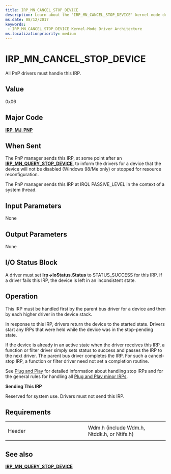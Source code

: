 ```yaml
---
title: IRP_MN_CANCEL_STOP_DEVICE
description: Learn about the 'IRP_MN_CANCEL_STOP_DEVICE' kernel-mode driver architecture. All PnP drivers must handle this IRP.
ms.date: 08/12/2017
keywords:
 - IRP_MN_CANCEL_STOP_DEVICE Kernel-Mode Driver Architecture
ms.localizationpriority: medium
---
```


# IRP\_MN\_CANCEL\_STOP\_DEVICE


All PnP drivers must handle this IRP.

## Value

0x06

Major Code
----------

[**IRP\_MJ\_PNP**](irp-mj-pnp.md)

When Sent
---------

The PnP manager sends this IRP, at some point after an [**IRP\_MN\_QUERY\_STOP\_DEVICE**](irp-mn-query-stop-device.md), to inform the drivers for a device that the device will not be disabled (Windows 98/Me only) or stopped for resource reconfiguration.

The PnP manager sends this IRP at IRQL PASSIVE\_LEVEL in the context of a system thread.

## Input Parameters


None

## Output Parameters


None

## I/O Status Block


A driver must set **Irp-&gt;IoStatus.Status** to STATUS\_SUCCESS for this IRP. If a driver fails this IRP, the device is left in an inconsistent state.

Operation
---------

This IRP must be handled first by the parent bus driver for a device and then by each higher driver in the device stack.

In response to this IRP, drivers return the device to the started state. Drivers start any IRPs that were held while the device was in the stop-pending state.

If the device is already in an active state when the driver receives this IRP, a function or filter driver simply sets status to success and passes the IRP to the next driver. The parent bus driver completes the IRP. For such a cancel-stop IRP, a function or filter driver need not set a completion routine.

See [Plug and Play](./introduction-to-plug-and-play.md) for detailed information about handling stop IRPs and for the general rules for handling all [Plug and Play minor IRPs](plug-and-play-minor-irps.md).

**Sending This IRP**

Reserved for system use. Drivers must not send this IRP.

Requirements
------------

<table>
<colgroup>
<col width="50%" />
<col width="50%" />
</colgroup>
<tbody>
<tr class="odd">
<td><p>Header</p></td>
<td>Wdm.h (include Wdm.h, Ntddk.h, or Ntifs.h)</td>
</tr>
</tbody>
</table>

## See also


[**IRP\_MN\_QUERY\_STOP\_DEVICE**](irp-mn-query-stop-device.md)

 

 




